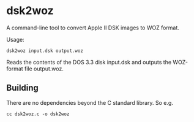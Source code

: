 # dsk2woz
A command-line tool to convert Apple II DSK images to WOZ format.

Usage:

    dsk2woz input.dsk output.woz

Reads the contents of the DOS 3.3 disk input.dsk and outputs the WOZ-format file output.woz.

## Building
There are no dependencies beyond the C standard library. So e.g.

    cc dsk2woz.c -o dsk2woz
